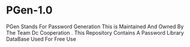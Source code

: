 # PGen-1.0
PGen Stands For Password Generation  This is Maintained And Owned By The Team Dc Cooperation . This Repository Contains A Password Library DataBase Used For Free Use 
